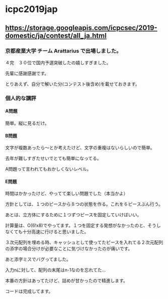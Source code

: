 # icpc2019jap

## https://storage.googleapis.com/icpcsec/2019-domestic/ja/contest/all_ja.html

### 京都産業大学 チーム Arattarius で出場しました。

４完　３０位で国内予選突破したの嬉しすぎました。

先輩に感謝感謝です。

とりあえず、自分で解いた分(コンテスト後含め)を載せておきます。

### 個人的な講評

#### A問題

簡単。縦に見るだけ。

#### B問題

文字が複数あったら〜とか考えたけど、文字の重複はないらしいので簡単。

去年が難しすぎたせいでとても簡単になってる。

A問題って言われてもおかしくないレベル。

#### E問題

時間はかかったけど、やってて楽しい問題でした（本当かよ）

方針としては、１つのピースから８つの状態を作る。これを６ピースぶん行う。

あとは、立方体にするために１つずつピースを固定していけばいい。

計算量は、O(6!x8)でやってます。１つを固定する発想がなかったのと、そうしなくても十分高速に行けると思いました。

３次元配列を埋める時、キャッシュとして使ってたピースを入れてる２次元配列の添字の場合分けが必要なことに気づけなかったのが痛いです。

あと添字ミスでバグってました。

入力nに対して、配列の末尾はn-1なのを忘れてた...

本番の方針はあってたけど、詰めが甘かったので精進します。

コードは完成してます。


